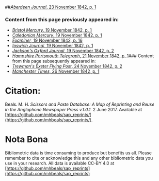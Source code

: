 ##[*Aberdeen Journal*, 23 November 1842, p. 1](https://mhbeals.github.io/sap_html/Aberdeen-Journal/Aberdeen-Journal-23-November-1842-p-1)

### Content from this page previously appeared in:
+ [*Bristol Mercury*, 19 November 1842, p. 1](https://mhbeals.github.io/sap_html/Bristol-Mercury/Bristol-Mercury-19-November-1842-p-1)
+ [*Caledonian Mercury*, 19 November 1842, p. 1](https://mhbeals.github.io/sap_html/Caledonian-Mercury/Caledonian-Mercury-19-November-1842-p-1)
+ [*Examiner*, 19 November 1842, p. 16](https://mhbeals.github.io/sap_html/Examiner/Examiner-19-November-1842-p-16)
+ [*Ipswich Journal*, 19 November 1842, p. 1](https://mhbeals.github.io/sap_html/Ipswich-Journal/Ipswich-Journal-19-November-1842-p-1)
+ [*Jackson's Oxford Journal*, 19 November 1842, p. 2](https://mhbeals.github.io/sap_html/Jackson's-Oxford-Journal/Jackson's-Oxford-Journal-19-November-1842-p-2)
+ [*Hampshire Portsmouth Telegraph*, 21 November 1842, p. 1](https://mhbeals.github.io/sap_html/Hampshire-Portsmouth-Telegraph/Hampshire-Portsmouth-Telegraph-21-November-1842-p-1)### Content from this page subsequently appeared in:
+ [*Trewman's Exeter Flying Post*, 24 November 1842, p. 2](https://mhbeals.github.io/sap_html/Trewman's-Exeter-Flying-Post/Trewman's-Exeter-Flying-Post-24-November-1842-p-2)
+ [*Manchester Times*, 26 November 1842, p. 1](https://mhbeals.github.io/sap_html/Manchester-Times/Manchester-Times-26-November-1842-p-1)
                    
# Citation: 

Beals. M. H. *Scissors and Paste Database: A Map of Reprinting and Reuse in the Anglophone Newspaper Press v.1.0.1.* 2 June 2017. Available at [https://github.com/mhbeals/sap_reprints/](https://github.com/mhbeals/sap_reprints/). 
                    
# Nota Bona

Bibliometric data is time consuming to produce but benefits us all. Please remember to cite or acknowledge this and any other bibliometric data you use in your research. All data is available CC-BY 4.0 at [https://github.com/mhbeals/sap_reprints](https://github.com/mhbeals/sap_reprints)